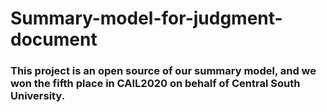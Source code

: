 # Summary-model-for-judgment-document

### This project is an open source of our summary model, and we won the fifth place in CAIL2020 on behalf of Central South University.
